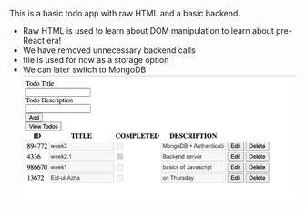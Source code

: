 This is a basic todo app with raw HTML and a basic backend. 
- Raw HTML is used to learn about DOM manipulation to learn about pre-React era!
- We have removed unnecessary backend calls  
- file is used for now as a storage option
- We can later switch to MongoDB
![screenshot](./view.png)